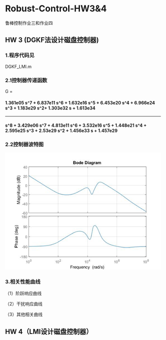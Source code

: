 # Robust-Control-HW3&4
鲁棒控制作业三和作业四
## HW 3 (DGKF法设计磁盘控制器)
### 1.程序代码见
 DGKF_LMI.m
### 2.1控制器传递函数
  G =  
 ####  1.361e05 s^7 + 6.837e11 s^6 + 1.632e16 s^5 + 6.453e20 s^4 + 6.966e24 s^3 + 1.183e29 s^2+ 1.303e32 s + 1.613e34   
 ----------------------------------------------------------------------------------------------------------------------         
 #### s^8 + 3.429e06 s^7 + 4.813e11 s^6 + 3.532e16 s^5 + 1.448e21 s^4 + 2.595e25 s^3 + 2.53e29 s^2 + 1.456e33 s + 1.457e29
### 2.2控制器波特图
![image](https://github.com/12real/Robust-Control-HW3-4-/blob/master/DGKF_K_bode.png) 
### 3.相关性能曲线
（1）阶跃响应曲线

（2）干扰响应曲线

（3）其他相关曲线

## HW 4（LMI设计磁盘控制器）
